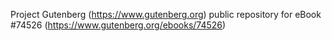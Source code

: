 Project Gutenberg (https://www.gutenberg.org) public repository for
eBook #74526 (https://www.gutenberg.org/ebooks/74526)
